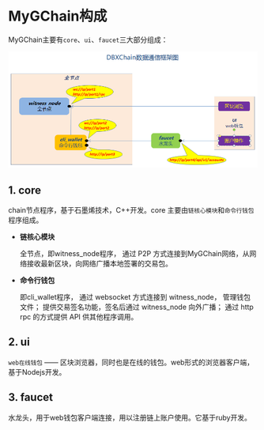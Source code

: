 # MyGChain构成

MyGChain主要有`core`、`ui`、`faucet`三大部分组成：

![img](chain.png)

## 1. core

chain节点程序，基于石墨烯技术，C++开发。core 主要由`链核心模块`和`命令行钱包`程序组成。

- **链核心模块**

  全节点，即witness_node程序， 通过 P2P 方式连接到MyGChain网络，从网络接收最新区块，向网络广播本地签署的交易包。

- **命令行钱包**

  即cli_wallet程序， 通过 websocket 方式连接到 witness_node， 管理钱包文件； 提供交易签名功能，签名后通过 witness_node 向外广播； 通过 http rpc 的方式提供 API 供其他程序调用。

## 2. ui

`web在线钱包` —— 区块浏览器，同时也是在线的钱包。web形式的浏览器客户端，基于Nodejs开发。

## 3. faucet

水龙头，用于web钱包客户端连接，用以注册链上账户使用。它基于ruby开发。